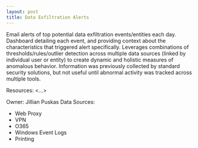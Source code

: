 ```yaml
---
layout: post
title: Data Exfiltration Alerts
---
```

Email alerts of top potential data exfiltration events/entities each day. Dashboard detailing each event, and providing context about the characteristics that triggered alert specifically. Leverages combinations of thresholds/rules/outlier detection across multiple data sources (linked by individual user or entity) to create dynamic and holistic measures of anomalous behavior. Information was previously collected by standard security solutions, but not useful until abnormal activity was tracked across multiple tools.

Resources: <…>

Owner: Jillian Puskas
Data Sources:
* Web Proxy
* VPN
* O365
* Windows Event Logs
* Printing
